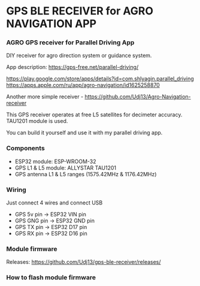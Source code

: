 # GPS BLE RECEIVER for AGRO NAVIGATION APP

### AGRO GPS receiver for Parallel Driving App 
DIY receiver for agro direction system or guidance system.

App description: https://gps-free.net/parallel-driving/

https://play.google.com/store/apps/details?id=com.shlyagin.parallel_driving
https://apps.apple.com/ru/app/agro-navigation/id1625258870

Another more simple receiver - https://github.com/Udj13/Agro-Navigation-receiver


This GPS receiver operates at free L5 satellites for decimeter accuracy.
TAU1201 module is used.

You can build it yourself and use it with my parallel driving app.


### Components

- ESP32 module: ESP-WROOM-32
- GPS L1 & L5 module: ALLYSTAR TAU1201
- GPS antenna L1 & L5 ranges (1575.42MHz & 1176.42MHz)

### Wiring

Just connect 4 wires and connect USB

- GPS 5v pin -> ESP32 VIN pin
- GPS GNG pin -> ESP32 GND pin
- GPS TX pin -> ESP32 D17 pin
- GPS RX pin -> ESP32 D16 pin

### Module firmware

Releases: https://github.com/Udj13/gps-ble-receiver/releases/

### How to flash module firmware
